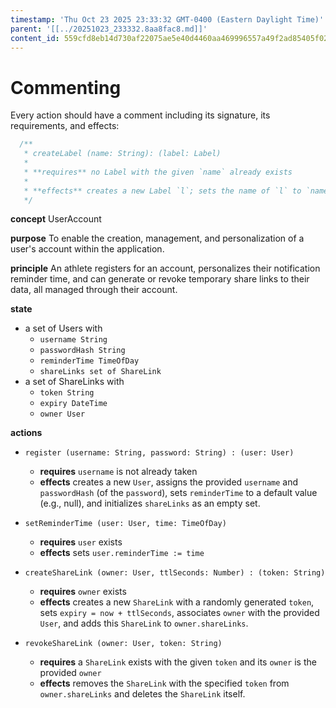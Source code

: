 ```yaml
---
timestamp: 'Thu Oct 23 2025 23:33:32 GMT-0400 (Eastern Daylight Time)'
parent: '[[../20251023_233332.8aa8fac8.md]]'
content_id: 559cfd8eb14d730af22075ae5e40d4460aa469996557a49f2ad85405f02ec3b7
---
```


# Commenting

Every action should have a comment including its signature, its requirements, and effects:

```typescript
  /**
   * createLabel (name: String): (label: Label)
   *
   * **requires** no Label with the given `name` already exists
   *
   * **effects** creates a new Label `l`; sets the name of `l` to `name`; returns `l` as `label`
   */
```

**concept** UserAccount

**purpose** To enable the creation, management, and personalization of a user's account within the application.

**principle** An athlete registers for an account, personalizes their notification reminder time, and can generate or revoke temporary share links to their data, all managed through their account.

**state**

* a set of Users with
  * `username String`
  * `passwordHash String`
  * `reminderTime TimeOfDay`
  * `shareLinks set of ShareLink`
* a set of ShareLinks with
  * `token String`
  * `expiry DateTime`
  * `owner User`

**actions**

* `register (username: String, password: String) : (user: User)`
  * **requires** `username` is not already taken
  * **effects** creates a new `User`, assigns the provided `username` and `passwordHash` (of the `password`), sets `reminderTime` to a default value (e.g., null), and initializes `shareLinks` as an empty set.

* `setReminderTime (user: User, time: TimeOfDay)`
  * **requires** `user` exists
  * **effects** sets `user.reminderTime := time`

* `createShareLink (owner: User, ttlSeconds: Number) : (token: String)`
  * **requires** `owner` exists
  * **effects** creates a new `ShareLink` with a randomly generated `token`, sets `expiry = now + ttlSeconds`, associates `owner` with the provided `User`, and adds this `ShareLink` to `owner.shareLinks`.

* `revokeShareLink (owner: User, token: String)`
  * **requires** a `ShareLink` exists with the given `token` and its `owner` is the provided `owner`
  * **effects** removes the `ShareLink` with the specified `token` from `owner.shareLinks` and deletes the `ShareLink` itself.
